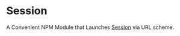# Session
A Convenient NPM Module that Launches [Session](https://www.stayinsession.com/) via URL scheme. 
